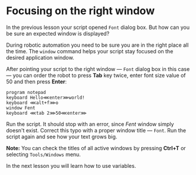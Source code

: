 # Focusing on the right window

In the previous lesson your script opened `Font` dialog box. But how can you be sure an expected window is displayed?

During robotic automation you need to be sure you are in the right place all the time. The `window` command helps your script stay focused on the desired application window.

After pointing your script to the right window — `Font` dialog box in this case — you can order the robot to press **Tab** key twice, enter font size value of 50 and then press **Enter**:

```G1ANT
program notepad
keyboard Hello⋘enter⋙world!
keyboard ⋘alt+f⋙o
window Fent
keyboard ⋘tab 2⋙50⋘enter⋙
```

Run the script. It should stop with an error, since _Fent_ window simply doesn't exist. Correct this typo with a proper window title — `Font`. Run the script again and see how your text grows big.

**Note:** You can check the titles of all active windows by pressing **Ctrl+T** or selecting `Tools/Windows` menu.

In the next lesson you will learn how to use variables.
